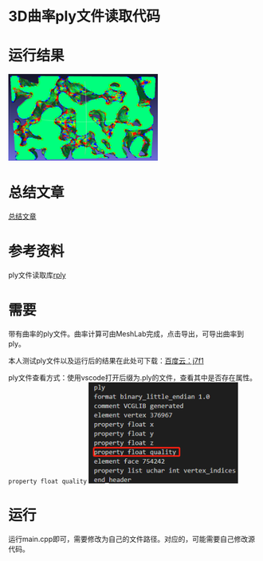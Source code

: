 # 3D曲率ply文件读取代码

# 运行结果

<img src="curvature.png" width=300>

# 总结文章

[总结文章](https://zhuanlan.zhihu.com/p/112294045)

# 参考资料

ply文件读取库[rply](https://web.archive.org/web/20081203195143/http://www.cs.princeton.edu/~diego/professional/rply/)

# 需要

带有曲率的ply文件。曲率计算可由MeshLab完成，点击导出，可导出曲率到ply。

本人测试ply文件以及运行后的结果在此处可下载：[百度云：j7f1](https://pan.baidu.com/s/1dlKg2XSfuDIyifxkXDH9kA)

ply文件查看方式：使用vscode打开后缀为.ply的文件，查看其中是否存在属性。`property float quality`
 <img src="pic1.png" width=300>

# 运行

运行main.cpp即可，需要修改为自己的文件路径。对应的，可能需要自己修改源代码。